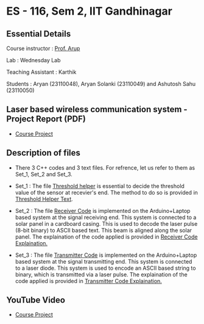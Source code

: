 # ES - 116, Sem 2, IIT Gandhinagar 

## Essential Details 
Course instructor : [Prof. Arup](https://www.iitgn.ac.in/faculty/ee/fac-arup)

Lab : Wednesday Lab 

Teaching Assistant : Karthik 

Students : Aryan (23110048), Aryan Solanki (23110049) and Ashutosh Sahu (23110050)

## Laser based wireless communication system - Project Report (PDF) 
- [Course Project](ES116_Final_Project.pdf)

## Description of files

- There 3 C++ codes and 3 text files. For refrence, let us refer to them as Set_1, Set_2 and Set_3.
  
- Set_1 : The file [Threshold helper](helper_threshold.ino) is essential to decide the threshold value of the sensor at recevier's end. The method to do so is provided in [Threshold Helper Text](helper_threshold.txt).

- Set_2 : The file [Receiver Code](receiver.ino) is implemented on the Arduino+Laptop based system at the signal receiving end. This system is connected to a solar panel in a cardboard casing. This is used to decode the laser pulse (8-bit binary) to ASCII based text. This beam is aligned along the solar panel. The explaination of the code applied is provided in [Receiver Code Explaination.](receiver.txt)

- Set_3 : The file [Transmitter Code](receiver.ino) is implemented on the Arduino+Laptop based system at the signal transmitting end. This system is connected to a laser diode. This system is used to encode an ASCII based string to binary, which is transmitted via a laser pulse. The explaination of the code applied is provided in [Transmitter Code Explaination.](transmitter.txt)

## YouTube Video 
- [Course Project](https://youtu.be/YAD-KEOE8BE)
